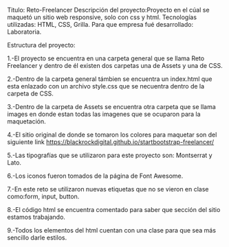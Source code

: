 Titulo: Reto-Freelancer
Descripción del proyecto:Proyecto en el cúal se maquetó un sitio web responsive, solo con css y html.
Tecnologías utilizadas: HTML, CSS, Grilla.
Para que empresa fué desarrollado: Laboratoria.

Estructura del proyecto:

1.-El proyecto se encuentra en una carpeta general que se llama Reto Freelancer y dentro de él existen dos carpetas una de Assets y una de CSS.

2.-Dentro de la carpeta general támbien se encuentra un index.html que esta enlazado con un archivo style.css que se necuentra dentro de la carpeta de CSS.

3.-Dentro de la carpeta de Assets se encuentra otra carpeta que se llama images en donde estan todas las imagenes que se ocuparon para la maquetación.

4.-El sitio original de donde se tomaron los colores para maquetar son del siguiente link https://blackrockdigital.github.io/startbootstrap-freelancer/

5.-Las tipografías que se utilizaron para este proyecto son: Montserrat y Lato.

6.-Los iconos fueron tomados de la página de Font Awesome.

7.-En este reto se utilizaron nuevas etiquetas que no se vieron en clase como:form, input, button.

8.-El código html se encuentra comentado para saber que sección del sitio estamos trabajando.

9.-Todos los elementos del html cuentan con una clase para que sea más sencillo darle estilos.
